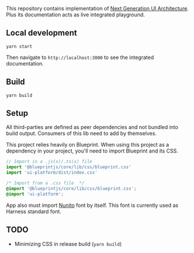 This repository contains implementation of [Next Generation UI Architecture](https://docs.google.com/document/d/1oe_cHcDyYhwjJ6QZqyOIlpUWGgYyeCIBfUOdElg2rBg/edit#heading=h.41cp29fl3vvn). Plus its documentation acts as live integrated playground.

## Local development

`yarn start`

Then navigate to `http://localhost:3000` to see the integrated documentation.

## Build

`yarn build`

## Setup

All third-parties are defined as peer dependencies and not bundled into build output. Consumers of this lib need to add by themselves.

This project relies heavily on Blueprint. When using this project as a dependency in your project, you'll need to import Blueprint and its CSS.

```js
// Import in a .js(x)/.ts(x) file
import '@blueprintjs/core/lib/css/blueprint.css'
import 'ui-platform/dist/index.css'
```

```css
/* Import from a .css file  */
@import '@blueprintjs/core/lib/css/blueprint.css';
@import 'ui-platform';
```

App also must import [Nunito](https://fonts.google.com/specimen/Nunito?selection.family=Nunito) font by itself. This font is currently used as Harness standard font.

## TODO

- Minimizing CSS in release build (`yarn build`)
